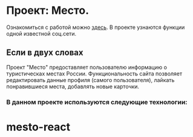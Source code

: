 # Проект: Место. 
Ознакомиться с работой можно [здесь](). 
В проекте узнаются функции одной известной соц.сети.

## Если в двух словах

Проект "Место" предоставляет пользователю информацию о туристическах местах России. Функциональность сайта позволяет редактировать данные профиля (самого пользователя), лайкать понравившиеся места, добавлять новые карточки.

### В данном проекте используются следующие технологии:

# mesto-react
